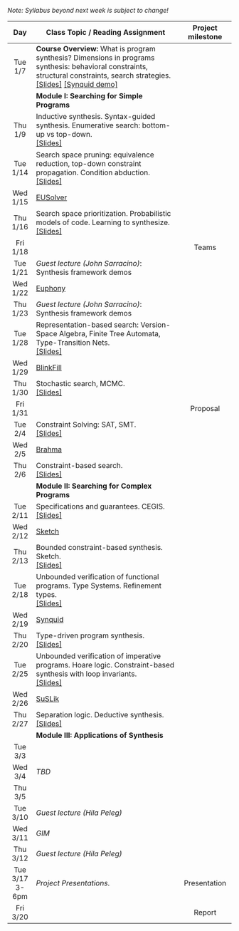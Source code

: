 *Note: Syllabus beyond next week is subject to change!*

| Day           | Class Topic / Reading Assignment | Project milestone |
|:-------------:| ----- | :-------:|
|Tue<br/> 1/7   |**Course Overview:** What is program synthesis? Dimensions in programs synthesis: behavioral constraints, structural constraints, search strategies.<br/>[\[Slides\]](../blob/master/lectures/Lecture01.pdf) [\[Synquid demo\]](http://comcom.csail.mit.edu/demos/#intersection)| |
| |**Module I: Searching for Simple Programs** | |
|Thu<br/> 1/9   | Inductive synthesis. Syntax-guided synthesis. Enumerative search: bottom-up vs top-down.<br/>[\[Slides\]](../blob/master/lectures/Lecture02.pdf) | | 
|Tue<br/> 1/14  | Search space pruning: equivalence reduction, top-down constraint propagation. Condition abduction.<br/>[\[Slides\]](../blob/master/lectures/Lecture03.pdf) | |
|Wed<br/> 1/15  | [EUSolver](Reading-List#week-2-eusolver) | | 
|Thu<br/> 1/16  | Search space prioritization. Probabilistic models of code. Learning to synthesize.<br/>[\[Slides\]](../blob/master/lectures/Lecture04.pdf) | |
|Fri<br/> 1/18  | | Teams |
|Tue<br/> 1/21  | *Guest lecture (John Sarracino)*: Synthesis framework demos | |
|Wed<br/> 1/22  | [Euphony](Reading-List#week-3-euphony) | | 
|Thu<br/> 1/23  | *Guest lecture (John Sarracino)*: Synthesis framework demos| |
|Tue<br/> 1/28  | Representation-based search: Version-Space Algebra, Finite Tree Automata, Type-Transition Nets.<br/>[\[Slides\]](../blob/master/lectures/Lecture05.pdf) | |
|Wed<br/> 1/29  | [BlinkFill](Reading-List#week-4-blinkfill) | | 
|Thu<br/> 1/30  | Stochastic search, MCMC.<br/>[\[Slides\]](../blob/master/lectures/Lecture06.pdf)  | |
|Fri<br/> 1/31  | | Proposal |
|Tue<br/> 2/4   | Constraint Solving: SAT, SMT.<br/>[\[Slides\]](../blob/master/lectures/Lecture07.pdf) | |
|Wed<br/> 2/5   | [Brahma](Reading-List#week-5-brahma) | | 
|Thu<br/> 2/6   | Constraint-based search.<br/>[\[Slides\]](../blob/master/lectures/Lecture08.pdf) | |
| |**Module II: Searching for Complex Programs** | |
|Tue<br/> 2/11  | Specifications and guarantees. CEGIS.<br/>[\[Slides\]](../blob/master/lectures/Lecture09.pdf) | |
|Wed<br/> 2/12  | [Sketch](Reading-List#week-6-sketch) | | 
|Thu<br/> 2/13  | Bounded constraint-based synthesis. Sketch.<br/>[\[Slides\]](../blob/master/lectures/Lecture10.pdf) | |
|Tue<br/> 2/18  | Unbounded verification of functional programs. Type Systems. Refinement types. <br/>[\[Slides\]](../blob/master/lectures/Lecture11.pdf) | | | |
|Wed<br/> 2/19  | [Synquid](Reading-List#week-7-synquid) | | 
|Thu<br/> 2/20  | Type-driven program synthesis.  <br/>[\[Slides\]](../blob/master/lectures/Lecture12.pdf) | |
|Tue<br/> 2/25  | Unbounded verification of imperative programs. Hoare logic. Constraint-based synthesis with loop invariants.  <br/>[\[Slides\]](../blob/master/lectures/Lecture13.pdf) | |
|Wed<br/> 2/26  | [SuSLik](Reading-List#week-8-suslik) | | 
|Thu<br/> 2/27  | Separation logic. Deductive synthesis.  <br/>[\[Slides\]](../blob/master/lectures/Lecture14.pdf) | |
| |**Module III: Applications of Synthesis** | |
|Tue<br/> 3/3   | | |
|Wed<br/> 3/4   | *TBD* | | 
|Thu<br/> 3/5   | | |
|Tue<br/> 3/10  | *Guest lecture (Hila Peleg)* | |
|Wed<br/> 3/11  | *GIM* | | 
|Thu<br/> 3/12  | *Guest lecture (Hila Peleg)*| |
|Tue<br/> 3/17<br/> 3-6pm |*Project Presentations*.| Presentation |
|Fri<br/> 3/20 | | Report |




